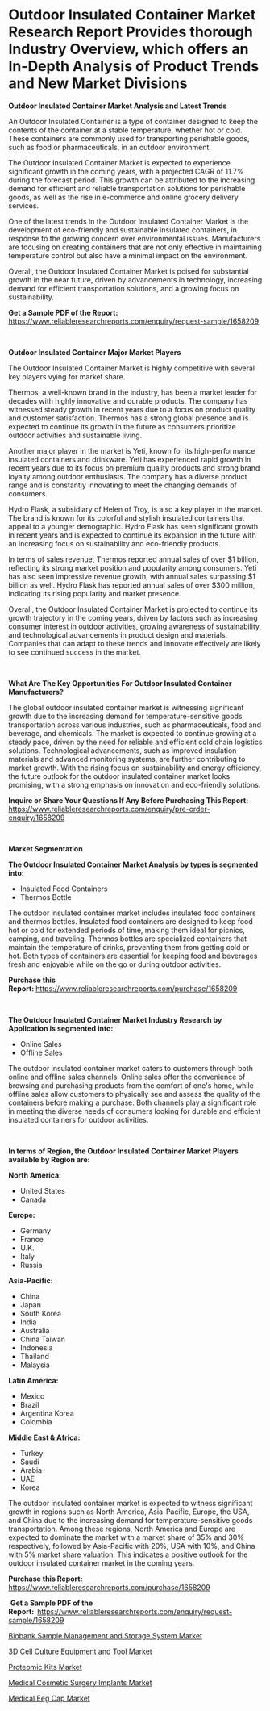 <p><h1>Outdoor Insulated Container Market Research Report Provides thorough Industry Overview, which offers an In-Depth Analysis of Product Trends and New Market Divisions</h1></p><p><strong>Outdoor Insulated Container Market Analysis and Latest Trends</strong></p>
<p><p>An Outdoor Insulated Container is a type of container designed to keep the contents of the container at a stable temperature, whether hot or cold. These containers are commonly used for transporting perishable goods, such as food or pharmaceuticals, in an outdoor environment.</p><p>The Outdoor Insulated Container Market is expected to experience significant growth in the coming years, with a projected CAGR of 11.7% during the forecast period. This growth can be attributed to the increasing demand for efficient and reliable transportation solutions for perishable goods, as well as the rise in e-commerce and online grocery delivery services.</p><p>One of the latest trends in the Outdoor Insulated Container Market is the development of eco-friendly and sustainable insulated containers, in response to the growing concern over environmental issues. Manufacturers are focusing on creating containers that are not only effective in maintaining temperature control but also have a minimal impact on the environment.</p><p>Overall, the Outdoor Insulated Container Market is poised for substantial growth in the near future, driven by advancements in technology, increasing demand for efficient transportation solutions, and a growing focus on sustainability.</p></p>
<p><strong>Get a Sample PDF of the Report:&nbsp;</strong> <a href="https://www.reliableresearchreports.com/enquiry/request-sample/1658209">https://www.reliableresearchreports.com/enquiry/request-sample/1658209</a></p>
<p>&nbsp;</p>
<p><strong>Outdoor Insulated Container Major Market Players</strong></p>
<p><p>The Outdoor Insulated Container Market is highly competitive with several key players vying for market share. </p><p>Thermos, a well-known brand in the industry, has been a market leader for decades with highly innovative and durable products. The company has witnessed steady growth in recent years due to a focus on product quality and customer satisfaction. Thermos has a strong global presence and is expected to continue its growth in the future as consumers prioritize outdoor activities and sustainable living.</p><p>Another major player in the market is Yeti, known for its high-performance insulated containers and drinkware. Yeti has experienced rapid growth in recent years due to its focus on premium quality products and strong brand loyalty among outdoor enthusiasts. The company has a diverse product range and is constantly innovating to meet the changing demands of consumers.</p><p>Hydro Flask, a subsidiary of Helen of Troy, is also a key player in the market. The brand is known for its colorful and stylish insulated containers that appeal to a younger demographic. Hydro Flask has seen significant growth in recent years and is expected to continue its expansion in the future with an increasing focus on sustainability and eco-friendly products.</p><p>In terms of sales revenue, Thermos reported annual sales of over $1 billion, reflecting its strong market position and popularity among consumers. Yeti has also seen impressive revenue growth, with annual sales surpassing $1 billion as well. Hydro Flask has reported annual sales of over $300 million, indicating its rising popularity and market presence.</p><p>Overall, the Outdoor Insulated Container Market is projected to continue its growth trajectory in the coming years, driven by factors such as increasing consumer interest in outdoor activities, growing awareness of sustainability, and technological advancements in product design and materials. Companies that can adapt to these trends and innovate effectively are likely to see continued success in the market.</p></p>
<p>&nbsp;</p>
<p><strong>What Are The Key Opportunities For Outdoor Insulated Container Manufacturers?</strong></p>
<p><p>The global outdoor insulated container market is witnessing significant growth due to the increasing demand for temperature-sensitive goods transportation across various industries, such as pharmaceuticals, food and beverage, and chemicals. The market is expected to continue growing at a steady pace, driven by the need for reliable and efficient cold chain logistics solutions. Technological advancements, such as improved insulation materials and advanced monitoring systems, are further contributing to market growth. With the rising focus on sustainability and energy efficiency, the future outlook for the outdoor insulated container market looks promising, with a strong emphasis on innovation and eco-friendly solutions.</p></p>
<p><strong>Inquire or Share Your Questions If Any Before Purchasing This Report:</strong> <a href="https://www.reliableresearchreports.com/enquiry/pre-order-enquiry/1658209">https://www.reliableresearchreports.com/enquiry/pre-order-enquiry/1658209</a></p>
<p>&nbsp;</p>
<p><strong>Market Segmentation</strong></p>
<p><strong>The Outdoor Insulated Container Market Analysis by types is segmented into:</strong></p>
<p><ul><li>Insulated Food Containers</li><li>Thermos Bottle</li></ul></p>
<p><p>The outdoor insulated container market includes insulated food containers and thermos bottles. Insulated food containers are designed to keep food hot or cold for extended periods of time, making them ideal for picnics, camping, and traveling. Thermos bottles are specialized containers that maintain the temperature of drinks, preventing them from getting cold or hot. Both types of containers are essential for keeping food and beverages fresh and enjoyable while on the go or during outdoor activities.</p></p>
<p><strong>Purchase this Report:&nbsp;</strong><a href="https://www.reliableresearchreports.com/purchase/1658209">https://www.reliableresearchreports.com/purchase/1658209</a></p>
<p>&nbsp;</p>
<p><strong>The Outdoor Insulated Container Market Industry Research by Application is segmented into:</strong></p>
<p><ul><li>Online Sales</li><li>Offline Sales</li></ul></p>
<p><p>The outdoor insulated container market caters to customers through both online and offline sales channels. Online sales offer the convenience of browsing and purchasing products from the comfort of one's home, while offline sales allow customers to physically see and assess the quality of the containers before making a purchase. Both channels play a significant role in meeting the diverse needs of consumers looking for durable and efficient insulated containers for outdoor activities.</p></p>
<p>&nbsp;</p>
<p><strong>In terms of Region, the Outdoor Insulated Container Market Players available by Region are:</strong></p>
<p>
    <p> <strong> North America: </strong>
        <ul>
            <li>United States</li>
            <li>Canada</li>
        </ul>
        </p> 
    <p> <strong> Europe: </strong>
        <ul>
            <li>Germany</li>
            <li>France</li>
            <li>U.K.</li>
            <li>Italy</li>
            <li>Russia</li>
        </ul>
        </p> 
    <p> <strong> Asia-Pacific: </strong>
        <ul>
            <li>China</li>
            <li>Japan</li>
            <li>South Korea</li>
            <li>India</li>
            <li>Australia</li>
            <li>China Taiwan</li>
            <li>Indonesia</li>
            <li>Thailand</li>
            <li>Malaysia</li>
        </ul>
        </p> 
    <p> <strong> Latin America: </strong>
        <ul>
            <li>Mexico</li>
            <li>Brazil</li>
            <li>Argentina Korea</li>
            <li>Colombia</li>
        </ul>
        </p> 
    <p> <strong> Middle East & Africa: </strong>
        <ul>
            <li>Turkey</li>
            <li>Saudi</li>
            <li>Arabia</li>
            <li>UAE</li>
            <li>Korea</li>
        </ul>
    </p>
    </p>
<p><p>The outdoor insulated container market is expected to witness significant growth in regions such as North America, Asia-Pacific, Europe, the USA, and China due to the increasing demand for temperature-sensitive goods transportation. Among these regions, North America and Europe are expected to dominate the market with a market share of 35% and 30% respectively, followed by Asia-Pacific with 20%, USA with 10%, and China with 5% market share valuation. This indicates a positive outlook for the outdoor insulated container market in the coming years.</p></p>
<p><strong>Purchase this Report: </strong><a href="https://www.reliableresearchreports.com/purchase/1658209">https://www.reliableresearchreports.com/purchase/1658209</a></p>
<p>&nbsp;<strong>Get a Sample PDF of the Report:&nbsp;&nbsp;</strong><a href="https://www.reliableresearchreports.com/enquiry/request-sample/1658209">https://www.reliableresearchreports.com/enquiry/request-sample/1658209</a></p>
<p><strong></strong></p>
<p><p><a href="https://medium.com/@emilywest91/biobank-sample-management-and-storage-system-market-research-report-its-history-and-forecast-2024-731b200f3560">Biobank Sample Management and Storage System Market</a></p><p><a href="https://medium.com/@frankpeters35/3d-cell-culture-equipment-and-tool-market-trends-forecast-and-competitive-analysis-to-2031-156f134ecc41">3D Cell Culture Equipment and Tool Market</a></p><p><a href="https://medium.com/@emilywest91/proteomic-kits-market-size-reveals-the-best-marketing-channels-in-global-industry-d2ca2f1b263d">Proteomic Kits Market</a></p><p><a href="https://medium.com/@elizabethalexander97/medical-cosmetic-surgery-implants-market-outlook-industry-overview-and-forecast-2024-to-2031-6d6f31dd9021">Medical Cosmetic Surgery Implants Market</a></p><p><a href="https://medium.com/@kathyburton10/medical-eeg-cap-market-analysis-its-cagr-market-segmentation-and-global-industry-overview-35ae26dbdecf">Medical Eeg Cap Market</a></p></p>